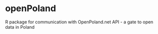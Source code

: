 openPoland
==========

R package for communication with OpenPoland.net API - a gate to open data in Poland
